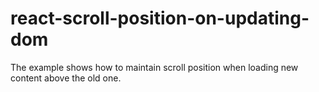 # react-scroll-position-on-updating-dom
The example shows how to maintain scroll position when loading new content above the old one.
